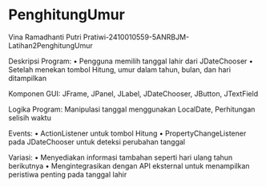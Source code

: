 # PenghitungUmur
Vina Ramadhanti Putri Pratiwi-2410010559-5ANRBJM-Latihan2PenghitungUmur


Deskripsi Program:
• Pengguna memilih tanggal lahir dari JDateChooser
• Setelah menekan tombol Hitung, umur dalam tahun, bulan, dan
hari ditampilkan

Komponen GUI: JFrame, JPanel, JLabel, JDateChooser, JButton,
JTextField

Logika Program: Manipulasi tanggal menggunakan LocalDate,
Perhitungan selisih waktu

Events:
• ActionListener untuk tombol Hitung
• PropertyChangeListener pada JDateChooser untuk deteksi
perubahan tanggal

Variasi:
• Menyediakan informasi tambahan seperti hari ulang tahun berikutnya
• Mengintegrasikan dengan API eksternal untuk menampilkan peristiwa
penting pada tanggal lahir


